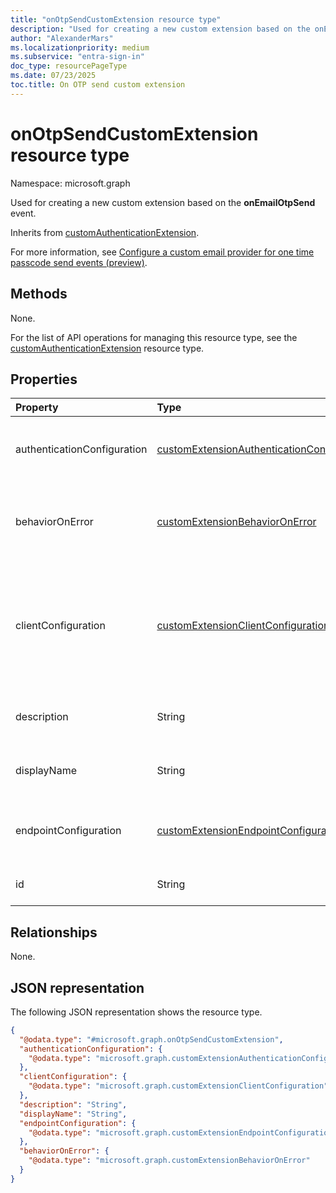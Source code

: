 ```yaml
---
title: "onOtpSendCustomExtension resource type"
description: "Used for creating a new custom extension based on the onEmailOtpSend event."
author: "AlexanderMars"
ms.localizationpriority: medium
ms.subservice: "entra-sign-in"
doc_type: resourcePageType
ms.date: 07/23/2025
toc.title: On OTP send custom extension
---
```


# onOtpSendCustomExtension resource type

Namespace: microsoft.graph

Used for creating a new custom extension based on the **onEmailOtpSend** event.


Inherits from [customAuthenticationExtension](../resources/customauthenticationextension.md).

For more information, see [Configure a custom email provider for one time passcode send events (preview)](/entra/identity-platform/custom-extension-email-otp-get-started).

## Methods
None.

For the list of API operations for managing this resource type, see the [customAuthenticationExtension](../resources/customauthenticationextension.md) resource type.

## Properties
|Property|Type|Description|
|:---|:---|:---|
|authenticationConfiguration|[customExtensionAuthenticationConfiguration](../resources/customextensionauthenticationconfiguration.md)|The authentication configuration for this custom extension. Inherited from [customCalloutExtension](../resources/customcalloutextension.md). Optional.|
|behaviorOnError|[customExtensionBehaviorOnError](../resources/customextensionbehavioronerror.md)|Let to configure behavior if the call to custom authentication extension returns error. Inherited from [customAuthenticationExtension](../resources/customauthenticationextension.md). Optional.|
|clientConfiguration|[customExtensionClientConfiguration](../resources/customextensionclientconfiguration.md)|The connection settings that define how long Microsoft Entra ID can wait for a response from an external app. After this time, Microsoft Entra ID shuts down the connection when trying to trigger the external app. Inherited from [customCalloutExtension](../resources/customcalloutextension.md). Optional.|
|description|String|The description for the custom extension. Inherited from [customCalloutExtension](../resources/customcalloutextension.md). Optional.|
|displayName|String|The display name for the custom extension. Inherited from [customCalloutExtension](../resources/customcalloutextension.md). Optional.|
|endpointConfiguration|[customExtensionEndpointConfiguration](../resources/customextensionendpointconfiguration.md)|The configuration for the API endpoint that the custom extension calls. Inherited from [customCalloutExtension](../resources/customcalloutextension.md). Optional.|
|id|String|Identifier for this authenticationEventListener. Inherited from [entity](../resources/entity.md).|

## Relationships
None.

## JSON representation
The following JSON representation shows the resource type.
<!-- {
  "blockType": "resource",
  "keyProperty": "id",
  "@odata.type": "microsoft.graph.onOtpSendCustomExtension",
  "baseType": "microsoft.graph.customAuthenticationExtension",
  "openType": false
}
-->
``` json
{
  "@odata.type": "#microsoft.graph.onOtpSendCustomExtension",
  "authenticationConfiguration": {
    "@odata.type": "microsoft.graph.customExtensionAuthenticationConfiguration"
  },
  "clientConfiguration": {
    "@odata.type": "microsoft.graph.customExtensionClientConfiguration"
  },
  "description": "String",
  "displayName": "String",
  "endpointConfiguration": {
    "@odata.type": "microsoft.graph.customExtensionEndpointConfiguration"
  },
  "behaviorOnError": {
    "@odata.type": "microsoft.graph.customExtensionBehaviorOnError"
  }
}
```